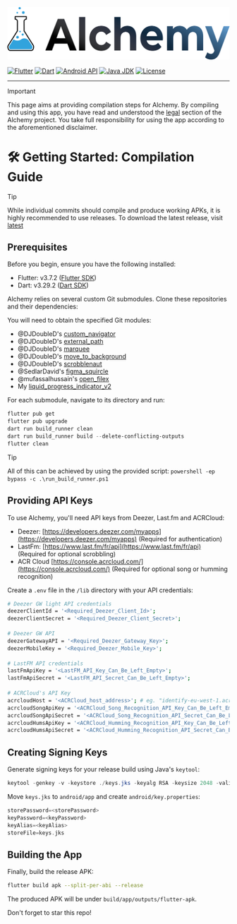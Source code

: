 ![Alchemy](./assets/banner.png?raw=true)

[![Flutter](https://img.shields.io/badge/Flutter-v3.29.2-blue?logo=flutter)](https://flutter.dev/)
[![Dart](https://img.shields.io/badge/Dart-v3.7.2-blue?logo=dart)](https://dart.dev/)
[![Android API](https://img.shields.io/badge/Android%20API-35-green?logo=android)](https://developer.android.com/about/versions/14)
[![Java JDK](https://img.shields.io/badge/Java%20JDK-17-blue?logo=openjdk)](https://openjdk.java.net/projects/jdk/17/)
[![License](https://img.shields.io/github/license/PetitPrinc3/Deezer?flat)](./LICENSE)

---

> [!IMPORTANT]
> This page aims at providing compilation steps for Alchemy.
> By compiling and using this app, you have read and understood the [legal](./README.md#balance_scale-disclaimer--legal) section of the Alchemy project.
> You take full responsibility for using the app according to the aforementioned disclaimer.

# :hammer_and_wrench: Getting Started: Compilation Guide

> [!TIP]
> While individual commits should compile and produce working APKs, it is highly recommended to use releases.
> To download the latest release, visit [latest](https://github.com/PetitPrinc3/Alchemy/releases/latest)

## Prerequisites

Before you begin, ensure you have the following installed:

*   Flutter: v3.7.2 ([Flutter SDK](https://docs.flutter.dev/tools/sdk))
*   Dart: v3.29.2 ([Dart SDK](https://dart.dev/get-dart))

Alchemy relies on several custom Git submodules. Clone these repositories and their dependencies:

You will need to obtain the specified Git modules:

*   @DJDoubleD's [custom\_navigator](https://github.com/DJDoubleD/custom_navigator)
*   @DJDoubleD's [external\_path](https://github.com/DJDoubleD/external_path)
*   @DJDoubleD's [marquee](https://github.com/DJDoubleD/marquee)
*   @DJDoubleD's [move\_to\_background](https://github.com/DJDoubleD/move_to_background)
*   @DJDoubleD's [scrobblenaut](https://github.com/DJDoubleD/Scrobblenaut)
*   @SedlarDavid's [figma\_squircle](https://github.com/SedlarDavid/figma_squircle)
*   @mufassalhussain's [open\_filex](https://github.com/mufassalhussain/open_filex)
*   My [liquid\_progress\_indicator\_v2](https://github.com/PetitPrinc3/liquid_progress_indicator_v2)

For each submodule, navigate to its directory and run:

```powershell
flutter pub get
flutter pub upgrade
dart run build_runner clean
dart run build_runner build --delete-conflicting-outputs
flutter clean
```

> [!TIP]
> All of this can be achieved by using the provided script:
> ```powershell -ep bypass -c .\run_build_runner.ps1```

## Providing API Keys

To use Alchemy, you'll need API keys from Deezer, Last.fm and ACRCloud:

*   Deezer: [https://developers.deezer.com/myapps](https://developers.deezer.com/myapps) (Required for authentication)
*   LastFm: [https://www.last.fm/fr/api](https://www.last.fm/fr/api) (Required for optional scrobbling)
*   ACR Cloud [https://console.acrcloud.com/](https://console.acrcloud.com/) (Required for optional song or humming recognition)

Create a `.env` file in the `/lib` directory with your API credentials:

```bash
# Deezer GW light API credentials 
deezerClientId = '<Required_Deezer_Client_Id>';
deezerClientSecret = '<Required_Deezer_Client_Secret>';

# Deezer GW API
deezerGatewayAPI = '<Required_Deezer_Gateway_Key>';
deezerMobileKey = '<Required_Deezer_Mobile_Key>';

# LastFM API credentials
lastFmApiKey = '<LastFM_API_Key_Can_Be_Left_Empty>';
lastFmApiSecret = '<LastFM_API_Secret_Can_Be_Left_Empty>';

# ACRCloud's API Key
acrcloudHost = '<ACRCloud_host_address>'; # eg. "identify-eu-west-1.acrcloud.com"
acrcloudSongApiKey = '<ACRCloud_Song_Recognition_API_Key_Can_Be_Left_Empty>';
acrcloudSongApiSecret = '<ACRCloud_Song_Recognition_API_Secret_Can_Be_Left_Empty>';
acrcloudHumsApiKey = '<ACRCloud_Humming_Recognition_API_Key_Can_Be_Left_Empty>';
acrcloudHumsApiSecret = '<ACRCloud_Humming_Recognition_API_Secret_Can_Be_Left_Empty>';

```

## Creating Signing Keys

Generate signing keys for your release build using Java's `keytool`:

```powershell
keytool -genkey -v -keystore ./keys.jks -keyalg RSA -keysize 2048 -validity 10000 -alias <YourKeyAlias>
```

Move `keys.jks` to `android/app` and create `android/key.properties`:

```dart
storePassword=<storePassword>
keyPassword=<keyPassword>
keyAlias=<keyAlias>
storeFile=keys.jks
```

## Building the App

Finally, build the release APK:

```bash
flutter build apk --split-per-abi --release
```

The produced APK will be under `build/app/outputs/flutter-apk`.

Don't forget to star this repo!